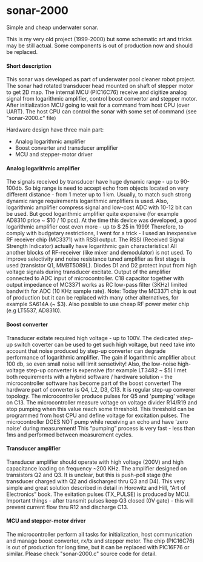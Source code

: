 # sonar-2000
Simple and cheap underwater sonar.

This is my very old project (1999-2000) but some schematic art and tricks may be still actual.
Some components is out of production now and should be replaced.

#### Short description

This sonar was developed as part of underwater pool cleaner robot project.
The sonar had rotated transducer head mounted on shaft of stepper motor to get 2D map.
The internal MCU (PIC16C76) receive and digitize analog signal from logarithmic amplifier, 
control boost convertor and stepper motor.
After initialization MCU going to wait for a command from host CPU (over UART).
The host CPU can control the sonar with some set of command (see "sonar-2000.c" file)

Hardware design have three main part:
- Analog logarithmic amplifier
- Boost converter and transducer amplifier
- MCU and stepper-motor driver

#### Analog logarithmic amplifier
The signals received by transducer have huge dynamic range - up to 90-100db.
So big range is need to accept echo from objects located on very different distance - from 1 meter up to 1 km.
Usually, to match such strong dynamic range requirements logarithmic amplifiers is used.
Also, logarithmic amplifier compress signal and low-cost ADC with 10-12 bit can be used.
But good logarithmic amplifier quite expensive (for example AD8310 price ~ $10 / 10 pcs).
At the time this device was developed, a good logarithmic amplifier cost even more - up to $ 25 in 1999!
Therefore, to comply with budgetary restrictions, I went for a trick - I used an inexpensive RF receiver chip (MC3371) with RSSI output.
The RSSI (Received Signal Strength Indicator) actually have logarithmic gain characteristics!
All another blocks of RF-receiver (like mixer and demodulator) is not used.
To improve selectivity and noise resistance tuned amplifier as first stage is used (transistor Q1, MMBT5089L).
Diodes D1 and D2 protect input from high voltage signals during transducer excitate.
Output of the amplifier connected to ADC input of microcontroller. 
C18 capacitor together with output impedance of MC3371 works as RC low-pass filter (3KHz) limited bandwith for ADC (10 KHz sample rate).
Note: Today the MC3371 chip is out of production but it can be replaced with many other alternatives, for example SA614A (~ $3).
Also possible to use cheap RF power meter chip (e.g LT5537, AD8310).

#### Boost converter
Transducer exitate required high voltage - up to 100V.
The dedicated step-up switch coverter can be used to get such high voltage, but need take into account that noise produced by step-up converter can degrade performance of logarithmic amplifier. 
The gain if logarithmic amplifier about 100 db, so even small noise will limit sensetivity!
Also, the low-noise high-voltage step-up converter is expensive (for example LT3482 ~ $5)
I met both requirements with a hybrid software / hardware solution - the microcontroller software has become part of the boost converter!
The hardware part of converter is Q4, L2, D3, C13. It is regular step-up converer topology. The microcontroller produce pulses for
Q5  and 'pumping' voltage on C13. The microcontroller measure voltage on voltage divider R14/R19 and stop pumping when this value reach some threshold. This threshold can be programmed from host CPU and define voltage for excitation pulses. 
The microcontroller DOES NOT pump while receiving an echo and have 'zero noise' during measurement!
This “pumping” process is very fast - less than 1ms and performed between measurement cycles.

#### Transducer amplifier
Transducer amplifier should operate with high voltage (200V) and high capacitance loading on frequency ~200 KHz.
The amplifier designed on transistors Q2 and Q3.
It is unclear, but this is push-poll stage (the transducer charged with Q2 and discharged thru Q3 and D4).
This very simple and great solution described in detail in Horowitz and Hill, “Art of Electronics” book.
The exitation pulses (TX_PULSE) is produced by MCU. 
Important things - after transmit pulses keep Q3 closed (0V gate) - this will prevent current flow thru R12 and discharge C13.


#### MCU and stepper-motor driver
The microcontroller perform all tasks for initialization, host communication and manage boost converter, rx/tx and stepper motor.
The chip (PIC16C76) is out of production for long time, but it can be replaced with PIC16F76 or similar.
Please check "sonar-2000.c" source code for detail.

